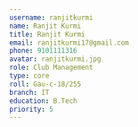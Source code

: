 ```yaml
---
username: ranjitkurmi
name: Ranjit Kurmi
title: Ranjit Kurmi
email: ranjitkurmi17@gmail.com
phone: 9101111316
avatar: ranjitkurmi.jpg
role: Club Management
type: core
roll: Gau-c-18/255
branch: IT
education: B.Tech
priority: 5
---
```

